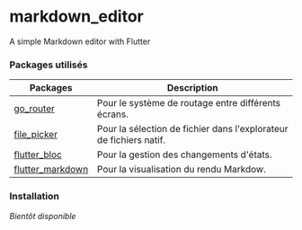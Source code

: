 # markdown_editor
A simple Markdown editor with Flutter

### Packages utilisés

| Packages | Description |
| -------- | ----------- |
| [go_router](https://pub.dev/packages/go_router) | Pour le système de routage entre différents écrans. |
| [file_picker](https://pub.dev/packages/file_picker) | Pour la sélection de fichier dans l'explorateur de fichiers natif. |
| [flutter_bloc](https://pub.dev/packages/flutter_bloc) | Pour la gestion des changements d'états. |
| [flutter_markdown](https://pub.dev/packages/flutter_markdown) | Pour la visualisation du rendu Markdow. |

### Installation

*Bientôt disponible*